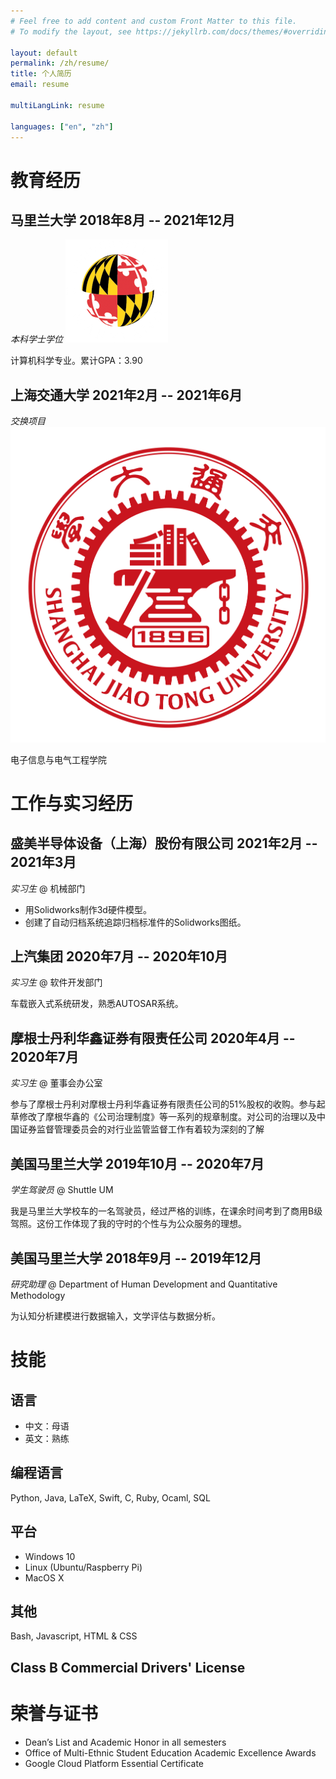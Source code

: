 ```yaml
---
# Feel free to add content and custom Front Matter to this file.
# To modify the layout, see https://jekyllrb.com/docs/themes/#overriding-theme-defaults

layout: default
permalink: /zh/resume/
title: 个人简历
email: resume

multiLangLink: resume

languages: ["en", "zh"]
---
```


# 教育经历

## 马里兰大学 <span class="right">2018年8月 -- 2021年12月</span>

*本科学士学位* <img class="logo" src="/assets/images/resume/umd_logo.png" alt="UMD Logo">

计算机科学专业。累计GPA：3.90

## 上海交通大学 <span class="right">2021年2月 -- 2021年6月</span>

*交换项目* <img class="logo" src="/assets/images/resume/sjtu_logo.png" alt="SJTU Logo">

电子信息与电气工程学院

# 工作与实习经历

## 盛美半导体设备（上海）股份有限公司 <span class="right">2021年2月 -- 2021年3月</span>

*实习生* @ 机械部门

- 用Solidworks制作3d硬件模型。
- 创建了自动归档系统追踪归档标准件的Solidworks图纸。

## 上汽集团 <span class="right">2020年7月 -- 2020年10月</span>

*实习生* @ 软件开发部门

车载嵌入式系统研发，熟悉AUTOSAR系统。

## 摩根士丹利华鑫证券有限责任公司 <span class="right">2020年4月 -- 2020年7月</span>

*实习生* @ 董事会办公室

参与了摩根士丹利对摩根士丹利华鑫证券有限责任公司的51%股权的收购。参与起草修改了摩根华鑫的《公司治理制度》等一系列的规章制度。对公司的治理以及中国证券监督管理委员会的对行业监管监督工作有着较为深刻的了解

## 美国马里兰大学 <span class="right">2019年10月 -- 2020年7月</span>

*学生驾驶员* @ Shuttle UM

我是马里兰大学校车的一名驾驶员，经过严格的训练，在课余时间考到了商用B级驾照。这份工作体现了我的守时的个性与为公众服务的理想。

## 美国马里兰大学 <span class="right">2018年9月 -- 2019年12月</span>

*研究助理* @ Department of Human Development and Quantitative Methodology

为认知分析建模进行数据输入，文学评估与数据分析。

# 技能

## 语言

- 中文：母语
- 英文：熟练

## 编程语言

Python, Java, LaTeX, Swift, C, Ruby, Ocaml, SQL

## 平台

- Windows 10
- Linux (Ubuntu/Raspberry Pi)
- MacOS X

## 其他

Bash, Javascript, HTML & CSS

## Class B Commercial Drivers' License

# 荣誉与证书

- Dean’s List and Academic Honor in all semesters
- Office of Multi-Ethnic Student Education Academic Excellence Awards
- Google Cloud Platform Essential Certificate